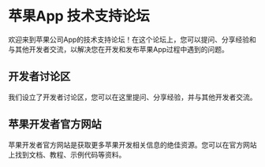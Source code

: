 
# 苹果App 技术支持论坛

欢迎来到苹果公司App的技术支持论坛！在这个论坛上，您可以提问、分享经验和与其他开发者交流，以解决您在开发和发布苹果App过程中遇到的问题。

## 开发者讨论区

我们设立了开发者讨论区，您可以在这里提问、分享经验，并与其他开发者交流。

## 苹果开发者官方网站

苹果开发者官方网站是获取更多苹果开发相关信息的绝佳资源。您可以在官方网站上找到文档、教程、示例代码等资料。
